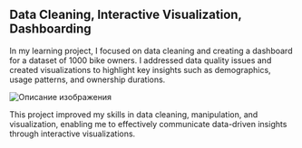 ## Data Cleaning, Interactive Visualization, Dashboarding	

In my learning project, I focused on data cleaning and creating a dashboard for a dataset of 1000 bike owners. I addressed data quality issues and created visualizations to highlight key insights such as demographics, usage patterns, and ownership durations. 

![Описание изображения]()



This project improved my skills in data cleaning, manipulation, and visualization, enabling me to effectively communicate data-driven insights through interactive visualizations.
